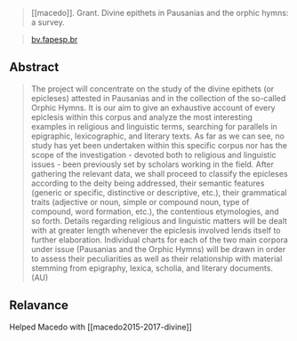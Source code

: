 > [[macedo]]. Grant. Divine epithets in Pausanias and the orphic hymns: a survey. 

> [bv.fapesp.br](https://bv.fapesp.br/en/auxilios/92939/divine-epithets-in-pausanias-and-the-orphic-hymns-a-survey/)


## Abstract
> The project will concentrate on the study of the divine epithets (or epicleses) attested in Pausanias and in the collection of the so-called Orphic Hymns. It is our aim to give an exhaustive account of every epiclesis within this corpus and analyze the most interesting examples in religious and linguistic terms, searching for parallels in epigraphic, lexicographic, and literary texts. As far as we can see, no study has yet been undertaken within this specific corpus nor has the scope of the investigation - devoted both to religious and linguistic issues - been previously set by scholars working in the field. After gathering the relevant data, we shall proceed to classify the epicleses according to the deity being addressed, their semantic features (generic or specific, distinctive or descriptive, etc.), their grammatical traits (adjective or noun, simple or compound noun, type of compound, word formation, etc.), the contentious etymologies, and so forth. Details regarding religious and linguistic matters will be dealt with at greater length whenever the epiclesis involved lends itself to further elaboration. Individual charts for each of the two main corpora under issue (Pausanias and the Orphic Hymns) will be drawn in order to assess their peculiarities as well as their relationship with material stemming from epigraphy, lexica, scholia, and literary documents. (AU)

## Relavance
Helped Macedo with [[macedo2015-2017-divine]]